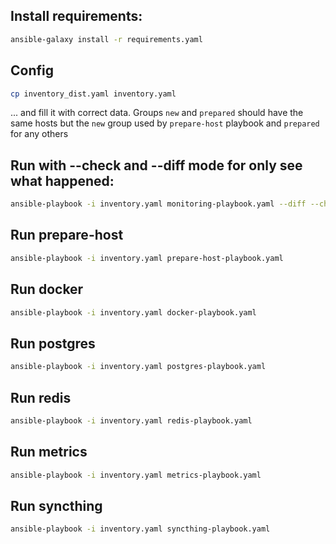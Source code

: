 ## Install requirements:
```bash
ansible-galaxy install -r requirements.yaml
```

## Config
```bash
cp inventory_dist.yaml inventory.yaml
```
... and fill it with correct data. Groups `new` and `prepared` should have the same hosts but the `new` group used by 
`prepare-host` playbook and `prepared` for any others

## Run with --check and --diff mode for only see what happened:
```bash
ansible-playbook -i inventory.yaml monitoring-playbook.yaml --diff --check
```

## Run prepare-host
```bash
ansible-playbook -i inventory.yaml prepare-host-playbook.yaml
```

## Run docker
```bash
ansible-playbook -i inventory.yaml docker-playbook.yaml
```

## Run postgres
```bash
ansible-playbook -i inventory.yaml postgres-playbook.yaml
```

## Run redis
```bash
ansible-playbook -i inventory.yaml redis-playbook.yaml
```

## Run metrics
```bash
ansible-playbook -i inventory.yaml metrics-playbook.yaml
```

## Run syncthing
```bash
ansible-playbook -i inventory.yaml syncthing-playbook.yaml
```
